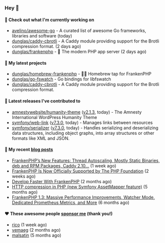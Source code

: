 ### Hey 👋

#### 👷 Check out what I'm currently working on

- [avelino/awesome-go](https://github.com/avelino/awesome-go) - A curated list of awesome Go frameworks, libraries and software (today)
- [dunglas/caddy-cbrotli](https://github.com/dunglas/caddy-cbrotli) - A Caddy module providing support for the Brotli compression format. (2 days ago)
- [dunglas/frankenphp](https://github.com/dunglas/frankenphp) - 🧟 The modern PHP app server (2 days ago)

#### 🌱 My latest projects

- [dunglas/homebrew-frankenphp](https://github.com/dunglas/homebrew-frankenphp) - 🍺🧟 Homebrew tap for FrankenPHP
- [dunglas/go-fswatch](https://github.com/dunglas/go-fswatch) - Go bindings for libfswatch
- [dunglas/caddy-cbrotli](https://github.com/dunglas/caddy-cbrotli) - A Caddy module providing support for the Brotli compression format.

#### 🔭 Latest releases I've contributed to

- [amnestywebsite/humanity-theme](https://github.com/amnestywebsite/humanity-theme) ([v2.1.3](https://github.com/amnestywebsite/humanity-theme/releases/tag/v2.1.3), today) - The Amnesty International WordPress Humanity Theme
- [symfony/web-link](https://github.com/symfony/web-link) ([v7.3.0](https://github.com/symfony/web-link/releases/tag/v7.3.0), today) - Manages links between resources
- [symfony/serializer](https://github.com/symfony/serializer) ([v7.3.0](https://github.com/symfony/serializer/releases/tag/v7.3.0), today) - Handles serializing and deserializing data structures, including object graphs, into array structures or other formats like XML and JSON.

#### 📜 My recent [blog posts](https://dunglas.fr)

- [FrankenPHP’s New Features: Thread Autoscaling, Mostly Static Binaries, deb and RPM Packages, Caddy 2.10…](https://dunglas.dev/2025/05/frankenphps-new-features-thread-autoscaling-mostly-static-binaries-deb-and-rpm-packages-caddy-2-10/) (1 week ago)
- [FrankenPHP Is Now Officially Supported by The PHP Foundation](https://dunglas.dev/2025/05/frankenphp-is-now-officially-supported-by-the-php-foundation/) (2 weeks ago)
- [Develop Faster With FrankenPHP](https://dunglas.dev/2025/03/develop-faster-with-frankenphp/) (2 months ago)
- [HTTP compression in PHP (new Symfony AssetMapper feature)](https://dunglas.dev/2024/12/http-compression-in-php-new-symfony-assetmapper-feature/) (5 months ago)
- [FrankenPHP 1.3: Massive Performance Improvements, Watcher Mode, Dedicated Prometheus Metrics, and More](https://dunglas.dev/2024/11/frankenphp-1-3-massive-performance-improvements-watcher-mode-dedicated-prometheus-metrics-and-more/) (6 months ago)

#### ❤️ These awesome people [sponsor me](https://github.com/sponsors/dunglas) (thank you!)

- [rico](https://github.com/rico) (1 week ago)
- [vemaeg](https://github.com/vemaeg) (2 months ago)
- [malsatin](https://github.com/malsatin) (5 months ago)
